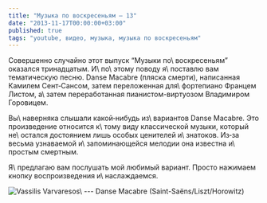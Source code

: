 ```yaml
---
title: "Музыка по воскресеньям — 13"
date: "2013-11-17T00:00:00+03:00"
published: true
tags: "youtube, видео, музыка, музыка по воскресеньям"
---
```


Совершенно случайно этот выпуск “Музыки по\ воскресеньям” оказался тринадцатым. И\ по\ этому поводу я\ поставлю вам
тематическую песню. Danse Macabre (пляска смерти), написанная Камилем Сент&#8209;Сансом, затем переложенная для\ фортепиано
Францем Листом, а\ затем переработанная пианистом-виртуозом Владимиром Горовицем.

Вы\ наверняка слышали какой&#8209;нибудь из\ вариантов Danse Macabre. Это произведение относится к\ тому виду
классической музыки, который не\ остался достоянием лишь особых ценителей и\ знатоков. Из&#8209;за весьма узнаваемой
и\ запоминающейся мелодии она известна и\ простым смертным.

Я\ предлагаю вам послушать мой любимый вариант. Просто нажимаем кнопку воспроизведения и\ наслаждаемся.

![Vassilis Varvaresos\ --- Danse Macabre (Saint-Saëns/Liszt/Horowitz)](http://www.youtube.com/watch?v=S9Yxea6-CNU)
